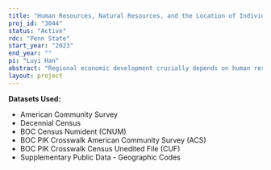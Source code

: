 ```yaml
---
title: "Human Resources, Natural Resources, and the Location of Individuals and Economic Activity in Metropolitan and Non-Metropolitan Areas"
proj_id: "3044"
status: "Active"
rdc: "Penn State"
start_year: "2023"
end_year: ""
pi: "Luyi Han"
abstract: "Regional economic development crucially depends on human resources and natural resources.  In particular, highly-educated professionals and entrepreneurs are expected to have important effects creating local jobs and increasing incomes and well-being for themselves and others.  Primary, secondary, and higher education institutions help build, attract, and retain local human capital, but access to high-quality education institutions varies considerably across geographic areas and lack of educational access is expected to especially hinder non-metropolitan areas and smaller metropolitan areas.  Furthermore, natural resources play an important role in job creation for less densely populated areas.  However, some natural resources may enhance human resources, while other natural resources may hinder the creation and retention of human capital.  For example, mountains, lakes, and parks may be especially attractive natural amenities that attract and retain skilled workers and entrepreneurs, while oil and gas fracking activity creates jobs but also environmental disamenities that may push away skilled workers and entrepreneurs that are vital for long-run economic development.  We propose to investigate these and related issues to better understand how human resources and natural resources shape regional economic activity using restricted access microdata from the American Community Survey (ACS) and the 2000 decennial census long-form surveys.  Restricted access data are critical for this analysis because publicly available microdata do not identify counties with population less than 100,000 and do not identify the specific county where individuals were born.  Our project will deliver benefit to the Census Bureau by analyzing demographic, social, and economic processes that affect Census bureau programs (Criterion 2) and creating new estimates of population characteristics as authorized under Title 13, Chapter 5 (Criterion 11)."
layout: project
---
```


**Datasets Used:**

  - American Community Survey 
  - Decennial Census 
  - BOC Census Numident (CNUM) 
  - BOC PIK Crosswalk American Community Survey (ACS) 
  - BOC PIK Crosswalk Census Unedited File (CUF) 
  - Supplementary Public Data - Geographic Codes 

